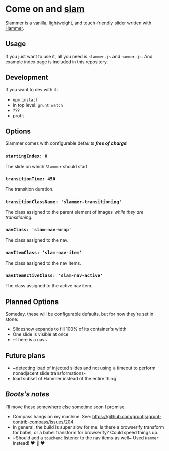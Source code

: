 # Come on and [slam](https://www.youtube.com/watch?v=3_vz-DzVm4I)

Slammer is a vanilla, lightweight, and touch-friendly 
slider written with [Hammer](http://hammerjs.github.io/).

## Usage

If you just want to use it, all you need is `slammer.js` and `hammer.js`. 
And example index page is included in this repository.

## Development

If you want to dev with it:

- `npm install`
- in top level: `grunt watch`
- ???
- profit


## Options
Slammer comes with configurable defaults _**free of charge**_!

### `startingIndex: 0` 
The slide on which `Slammer` should start.

### `transitionTime: 450`
The transition duration.

### `transitionClassName: 'slammer-transitioning'`
The class assigned to the parent element of images _while they are transitioning_.

### `navClass: 'slam-nav-wrap'`
The class assigned to the nav.

### `navItemClass: 'slam-nav-item'`
The class assigned to the nav items.

### `navItemActiveClass: 'slam-nav-active'`
The class assigned to the active nav item.

## Planned Options
Someday, these will be configurable defaults, but for now they're set in stone:

- Slideshow expands to fill 100% of its container's width
- One slide is visible at once
- ~There is a nav~

## Future plans
- ~detecting load of injected slides and not using a timeout to perform nonadjacent slide transformations~
- load subset of Hammer instead of the entire thing

## _Boots's notes_
I'll move these somewhere else sometime soon I promise.

- Compass hangs on my machine. See: https://github.com/gruntjs/grunt-contrib-compass/issues/204
- In general, the build is super slow for me. Is there a browserify transform for babel, or a babel transform for browserify? Could speed things up.
- ~Should add a `touchend` listener to the nav items as well~ Used `Hammer` instead! :heart: :hammer: :heart:

